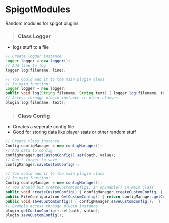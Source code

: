 # SpigotModules
Random modules for spigot plugins

> ### Class Logger

- logs stuff to a file

``` Java
// Create logger instance
Logger logger = new logger();
// Add line to log
logger.log(filename, line);

// You could add it to the main plugin class
// In main function:
Logger logger = new logger;
public void log(String filename, String text) { logger.log(filename, text); }
// Access through plugin instance in other classes
plugin.log(filename, text);
```

> ### Class Config

- Creates a seperate config file
- Good for storing data like player stats or other random stuff

``` Java
// Create class instance
Config configManager = new configManager();
// Add data to config
configManager.getCustomConfig().set(path, value);
// Don't forget to save
configManager.saveCustomConfig();

// You could add it to the main plugin class
// In main function:
Config configManager = new configManager();
// You should put createCustomConfig() in onEnable() in main class
public void createCustomConfig() { configManager.createCustomConfig; } 
public FileConfiguration GetCustomConfig() { return configManager.getCustomConfig(); }
public void saveCustomConfig() { configManager.saveCustomConfig();  }
// Example access through plugin instance
plugin.getCustomConfig().set(path, value);
plugin.saveCustomConfig();
```
